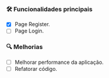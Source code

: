 ### 🛠️ Funcionalidades principais
- [X] Page Register.
- [ ] Page Login.

### 🔍 Melhorias
- [ ] Melhorar performance da aplicação.
- [ ] Refatorar código.

